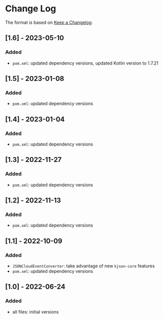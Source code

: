 # Change Log

The format is based on [Keep a Changelog](http://keepachangelog.com/).

## [1.6] - 2023-05-10
### Added
- `pom.xml`: updated dependency versions, updated Kotlin version to 1.7.21

## [1.5] - 2023-01-08
### Added
- `pom.xml`: updated dependency versions

## [1.4] - 2023-01-04
### Added
- `pom.xml`: updated dependency versions

## [1.3] - 2022-11-27
### Added
- `pom.xml`: updated dependency versions

## [1.2] - 2022-11-13
### Added
- `pom.xml`: updated dependency versions

## [1.1] - 2022-10-09
### Added
- `JSONCloudEventConverter`: take advantage of new `kjson-core` features
- `pom.xml`: updated dependency versions

## [1.0] - 2022-06-24
### Added
- all files: initial versions
